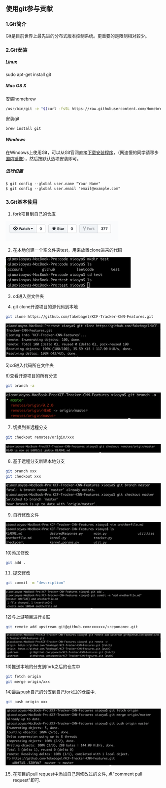 ## 使用git参与贡献

### 1.Git简介

Git是目前世界上最先进的分布式版本控制系统。更重要的是限制相对较少。

### 2.Git安装

##### Linux

sudo apt-get install git

##### Mac OS X

安装homebrew

```bash
/usr/bin/git -e "$(curl -fsSL https://raw.githubusercontent.com/Homebrew/install/master/install)"
```

 安装git

```undefined
brew install git
```

##### Windows

在Windows上使用Git，可以从Git官网直接[下载安装程序](https://git-scm.com/downloads)，（网速慢的同学请移步[国内镜像](https://pan.baidu.com/s/1kU5OCOB#list/path=%2Fpub%2Fgit)），然后按默认选项安装即可。

##### 进行设置

```
$ git config --global user.name "Your Name"
$ git config --global user.email "email@example.com"
```

### 3.Git基本使用

1) fork项目到自己的仓库

<img src="./typora-user-images/image-20200125173446609.png" alt="image-20200125173446609" style="zoom:50%;" />

2) 在本地创建一个空文件夹test，用来放置clone进来的代码

<img src="./typora-user-images/image-20200125175250636.png" alt="image-20200125175250636" style="zoom:50%;" />

3) cd进入空文件夹

4) git clone开源项目的源代码到本地

```bash
git clone https://github.com/fakebagel/KCF-Tracker-CNN-Features.git
```

![image-20200125180633467](./typora-user-images/image-20200125180633467.png)

5)cd进入代码所在文件夹

6)查看开源项目的所有分支

```bash
git branch -a
```

![image-20200125180701242](./typora-user-images/image-20200125180701242.png)

7) 切换到某远程分支

```bash
git checkout remotes/origin/xxx
```

![image-20200125180831769](./typora-user-images/image-20200125180831769.png)

8) 基于远程分支新建本地分支

```bash
git branch xxx
git checkout xxx
```

![image-20200125180920867](./typora-user-images/image-20200125180920867.png)

9) 自行修改文件

<img src="./typora-user-images/image-20200125181018007.png" alt="image-20200125181018007" style="zoom:50%;" />

10)添加修改

```bash
git add .
```

11) 提交修改

```bash
git commit -m "description"
```

<img src="./typora-user-images/image-20200125181107908.png" alt="image-20200125181107908" style="zoom:50%;" />

12)与上游项目进行关联

```bash
git remote add upstream git@github.com:xxxxxx/<reponame>.git
```

![image-20200125181716715](./typora-user-images/image-20200125181716715.png)

13)推送本地的分支到fork之后的仓库中

```bash
git fetch origin
git merge origin/xxx
```

14)最后push自己的分支到自己fork过的仓库中.

```bash
git push origin xxx
```

<img src="./typora-user-images/image-20200125185831209.png" alt="image-20200125185831209" style="zoom:50%;" />

15) 在项目的pull request中添加自己刚修改过的文件, 点"comment pull request"即可.



